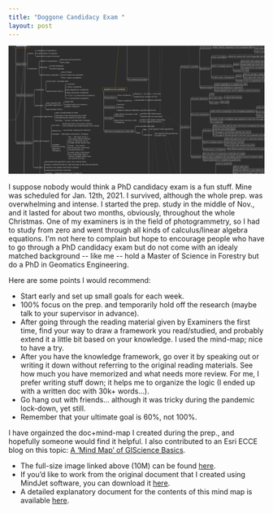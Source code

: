 ```yaml
---
title: "Doggone Candidacy Exam "
layout: post
---
```


![mindmap](/assets/img/20210112/mind_map_part.png)

I suppose nobody would think a PhD candidacy exam is a fun stuff. Mine was scheduled for Jan. 12th, 2021. I survived, although the whole prep. was overwhelming and intense. I started the prep. study in the middle of Nov., and it lasted for about two months, obviously, throughout the whole Christmas. One of my examiners is in the field of photogrammetry, so I had to study from zero and went through all kinds of calculus/linear algebra equations. I'm not here to complain but hope to encourage people who have to go through a PhD candidacy exam but do not come with an idealy matched background -- like me -- hold a Master of Science in Forestry but do a PhD in Geomatics Engineering. 

Here are some points I would recommend:
- Start early and set up small goals for each week.
- 100% focus on the prep. and temporarily hold off the research (maybe talk to your supervisor in advance).
- After going through the reading material given by Examiners the first time, find your way to draw a framework you read/studied, and probably extend it a little bit based on your knowledge. I used the mind-map; nice to have a try.
- After you have the knowledge framework, go over it by speaking out or writing it down without referring to the original reading materials. See how much you have memorized and what needs more review. For me, I prefer writing stuff down; it helps me to organize the logic (I ended up with a written doc with 30k+ words...).
- Go hang out with friends... although it was tricky during the pandemic lock-down, yet still.
- Remember that your ultimate goal is 60%, not 100%. 

I have orgainzed the doc+mind-map I created during the prep., and hopefully someone would find it helpful. I also contributed to an Esri ECCE blog on this topic: [A ‘Mind Map’ of GIScience Basics](https://ecce.esri.ca/ucalgary-blog/2021/01/12/a-mind-map-of-giscience-basics/).
- The full-size image linked above (10M) can be found [here](https://drive.google.com/file/d/11nuzFqrosP19N0ncjL1-rthJ9jmMqWtB/view?usp=sharing).
- If you’d like to work from the original document that I created using MindJet software, you can download it [here](https://drive.google.com/file/d/1DKIjwQosp2KmsfEnLXTWn6GdFWmGYlqB/view?usp=sharing).
- A detailed explanatory document for the contents of this mind map is available [here](https://drive.google.com/file/d/1hn2AbcAKBWCZrBU3ng4gLPpaCu2OhDs3/view?usp=sharing).
